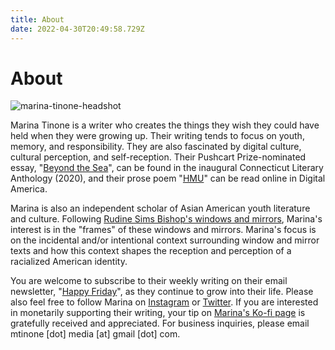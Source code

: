 ```yaml
---
title: About
date: 2022-04-30T20:49:58.729Z
---
```

# About

![marina-tinone-headshot](/images/mtinone-headshot.webp)

Marina Tinone is a writer who creates the things they wish they could have held when they were growing up. Their writing tends to focus on youth, memory, and responsibility. They are also fascinated by digital culture, cultural perception, and self-reception. Their Pushcart Prize-nominated essay, "[Beyond the Sea](https://www.mtinone.com/portfolio/beyond-the-sea/)", can be found in the inaugural Connecticut Literary Anthology (2020), and their prose poem "[HMU](https://www.mtinone.com/portfolio/hmu/)" can be read online in Digital America. 

Marina is also an independent scholar of Asian American youth literature and culture. Following [Rudine Sims Bishop's windows and mirrors](https://ncte.org/blog/2016/02/windows-mirrors-sliding-doors/), Marina's interest is in the "frames" of these windows and mirrors. Marina's focus is on the incidental and/or intentional context surrounding window and mirror texts and how this context shapes the reception and perception of a racialized American identity. 

You are welcome to subscribe to their weekly writing on their email newsletter, "[Happy Friday](http://tinyletter.com/mtinone)", as they continue to grow into their life. Please also feel free to follow Marina on [Instagram](https://www.instagram.com/mtinone/) or [Twitter](https://twitter.com/mtinone). If you are interested in monetarily supporting their writing, your tip on [Marina's Ko-fi page](https://ko-fi.com/mtinone) is gratefully received and appreciated. For business inquiries, please email mtinone \[dot] media \[at] gmail \[dot] com.